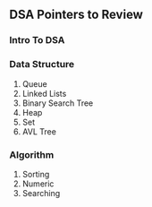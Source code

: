 ## DSA Pointers to Review

### Intro To DSA

### Data Structure
1. Queue
2. Linked Lists
3. Binary Search Tree
4. Heap
5. Set
6. AVL Tree

### Algorithm
1. Sorting
2. Numeric
3. Searching